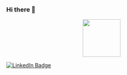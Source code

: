 ### Hi there 👋

<div id="header" align="center">
  <img src="https://media.giphy.com/media/v1.Y2lkPTc5MGI3NjExeW90cGpvMTU5dTV0ZjRhOGZiZnI4cXpsOGhjajh5YzY0MWl2eWR3ZCZlcD12MV9pbnRlcm5hbF9naWZfYnlfaWQmY3Q9cw/M9gbBd9nbDrOTu1Mqx/giphy.gif" width="100"/>
</div>

<p align="center">
<div id="badges">
  <a href="https://www.linkedin.com/in/fatu-cristian-36412a209/">
  <img src="https://img.shields.io/badge/LinkedIn-blue?style=for-the-badge&logo=linkedin&logoColor=white" alt="LinkedIn Badge" class="center"/>
  </a>
</div>
</p>


<!--
**cristianfatu0302/cristianfatu0302** is a ✨ _special_ ✨ repository because its `README.md` (this file) appears on your GitHub profile.

Here are some ideas to get you started:

- 🔭 I’m currently working on ...
- 🌱 I’m currently learning ...
- 👯 I’m looking to collaborate on ...
- 🤔 I’m looking for help with ...
- 💬 Ask me about ...
- 📫 How to reach me: ...
- 😄 Pronouns: ...
- ⚡ Fun fact: ...
-->
